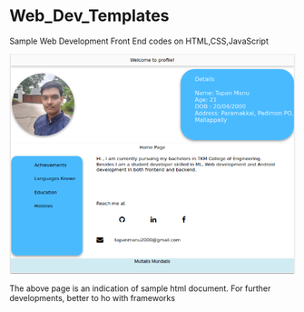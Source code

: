 # Web_Dev_Templates
Sample Web Development Front End codes on HTML,CSS,JavaScript


![website](https://github.com/TapanManu/Web_Dev_Templates/blob/master/webdev/pro.png)

The above page is an indication of sample html document.
For further developments, better to ho with frameworks 
